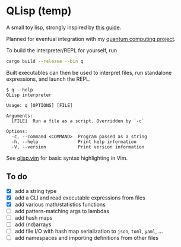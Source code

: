 # QLisp (temp)

A small toy lisp, strongly inspired by [this guide][risp].

Planned for eventual integration with my [quantum computing project][quacs].

To build the interpreter/REPL for yourself, run
```bash
cargo build --release --bin q
```
Built executables can then be used to interpret files, run standalone
expressions, and launch the REPL.
```
$ q --help
QLisp interpreter

Usage: q [OPTIONS] [FILE]

Arguments:
  [FILE]  Run a file as a script. Overridden by `-c`

Options:
  -c, --command <COMMAND>  Program passed as a string
  -h, --help               Print help information
  -V, --version            Print version information
```

See [qlisp.vim][qlisp.vim] for basic syntax highlighting in Vim.

## To do
- [x] add a string type
- [x] add a CLI and read executable expressions from files
- [x] add various math/statistics functions
- [ ] add pattern-matching args to lambdas
- [ ] add hash maps
- [ ] add (nd)arrays
- [ ] add file I/O with hash map serialization to `json`, `toml`, `yaml`, ...
- [ ] add namespaces and importing definitions from other files

<!-- ## Known bugs -->
<!-- - ~~single-item lists have their contents evaluated twice, e.g. -->
<!--   `((print "{}" 0))`~~ -->

[risp]: https://stopa.io/post/222
[quacs]: https://gitlab.com/whooie/quacs/-/tree/rustlib
[qlisp.vim]: https://gitlab.com/whooie/qlisp.vim

